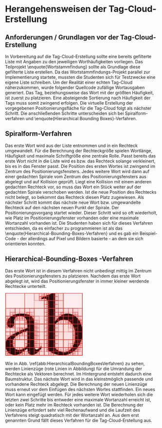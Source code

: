 # Herangehensweisen der Tag-Cloud-Erstellung

## Anforderungen / Grundlagen vor der Tag-Cloud-Erstellung

In Vorbereitung auf die Tag-Cloud-Erstellung sollte eine bereits gefilterte Liste mit Angaben zu den jeweiligen Worthäufigkeiten vorliegen. Das Teilprojekt \enquote{Wortstammfindung} sollte als Grundlage diese gefilterte Liste erstellen. Da das Wortstammfindungs-Projekt parallel zur Implementierung startete, mussten die Studenten sich für Testzwecke eine eigene Liste schreiben. Um der Realität einer echten Tag-Cloud näherzukommen, wurde folgender Quellcode zufällige Wortausgaben generiert.
Das Tag, beziehungsweise das Wort mit der größten Häufigkeit, ist zuerst zu platzieren. Eine absteigende Sortierung nach Häufigkeit der Tags muss somit zwingend erfolgen. 
Die virtuelle Erstellung der vorgegebenen Positionierungsfläche für die Tag-Cloud folgt als nächster Schritt. Die anschließenden Schritte unterscheiden sich bei Spiralform-verfahren und \enquote{Hierarchical Bounding Boxes}-Verfahren. 

## Spiralform-Verfahren

Das erste Wort wird aus der Liste entnommen und in ein Rechteck umgewandelt. Für die Berechnung der Rechteckgröße spielen Wortlänge, Häufigkeit und maximale Schriftgröße eine zentrale Rolle. 
Passt bereits das erste Wort nicht in die Liste wird es bzw. das Rechteck solange verkleinert, bis es in das Fenster passt. Die Position des ersten Wortes ist zwingend im Zentrum des Positionierungsfensters. Jedes weitere Wort wird dann auf einer gedachten Spirale vom Zentrum des Positionierungsfensters aus abgelegt und auf Kollision geprüft. Liegt eine Kollision mit einem anderen gedachten Rechteck vor, so muss das Wort ein Stück weiter auf der gedachten Spirale verschoben werden. Ist die neue Position des Rechtecks nicht belegt, so bekommt das Rechteck diesen Platz zugewiesen. Als nächster Schritt kommt das nächste neue Wort bzw. umgewandelte Rechteck auf den nächsten neuen Punkt der Spirale. Der Positionierungsvorgang startet wieder. Dieser Schritt wird so oft wiederholt, wie Platz im Positionierungsfenster vorhanden oder eine maximale Wortanzahl vorhanden ist. 
Die Studenten haben sich für dieses Verfahren entschieden, da es einfacher zu programmieren ist als das \enquote{Hierarchical-Bounding-Boxes-Verfahren} und es gab ein Beispiel-Code - der allerdings auf Pixel und Bildern basierte - an dem sie sich orientieren konnten. 

## Hierarchical-Bounding-Boxes -Verfahren

Das erste Wort ist in diesem Verfahren nicht unbedingt mittig im Zentrum des Positionierungsfensters zu platzieren. Nachdem das erste Wort abgelegt ist, wird das Positionierungsfenster in immer kleiner werdende Rechtecke unterteilt. 

![\label{abb:HierarchicalBoundingBoxesVerfahren} Hierarchical-Bounding-Boxes: Aufteilung der Positionierungsfläche in Rechtecke](img/HierarchicalBoundingBoxesVerfahren.jpg)

Wie in Abb. \ref{abb:HierarchicalBoundingBoxesVerfahren} zu sehen, werden Linienzüge (rote Linien in Abbildung) für die Umrandung der Rechtecke als Vektoren berechnet. Im Hintergrund entsteht dadurch eine Baumstruktur. Das nächste Wort wird in das kleinstmöglich passende und vorhandene Rechteck abgelegt. Die Berechnung der neuen Linienzüge muss erneut vor dem Einfügen des nächsten Wortes stattfinden. Ein neues Wort kann eingefügt werden. Für jedes weitere Wort wiederholen sich die letzten zwei Schritte bis entweder eine maximale Wortanzahl erreicht ist, oder kein Platz mehr im Rechteck vorhanden ist. 
Die Berechnung der Linienzüge erfordert sehr viel Rechenaufwand und die Laufzeit des Verfahrens steigt quadratisch mit der Wortanzahl an. Aus dem erst genannten Grund fällt dieses Verfahren für die Tag-Cloud-Erstellung aus. 
